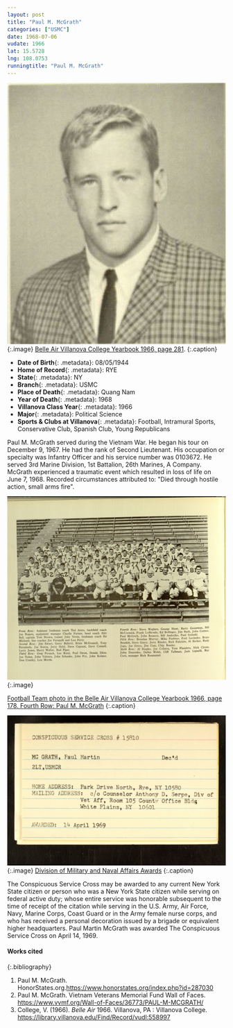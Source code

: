 ```yaml
---
layout: post
title: "Paul M. McGrath"
categories: ["USMC"]
date: 1968-07-06
vudate: 1966
lat: 15.5728
lng: 108.0753
runningtitle: "Paul M. McGrath"
---
```


![Paul M. McGrath](images/PaulM.McgrathBelleAir.jpg)
   {:.image}
[Belle Air Villanova College Yearbook 1966, page 281](https://library.villanova.edu/Find/Record/vudl:558997).
  {:.caption}

* **Date of Birth**{: .metadata}: 08/05/1944
* **Home of Record**{: .metadata}: RYE
* **State**{: .metadata}: NY
* **Branch**{: .metadata}: USMC
* **Place of Death**{: .metadata}: Quang Nam
* **Year of Death**{: .metadata}: 1968
* **Villanova Class Year**{: .metadata}: 1966
* **Major**{: .metadata}: Political Science
* **Sports & Clubs at Villanova**{: .metadata}: Football, Intramural Sports, Conservative Club, Spanish Club, Young Republicans

Paul M. McGrath served during the Vietnam War. He began his tour on December 9, 1967. He had the rank of Second Lieutenant. His occupation or specialty was Infantry Officer and his service number was 0103672. He served 3rd Marine Division, 1st Battalion, 26th Marines, A Company. McGrath experienced a traumatic event which resulted in loss of life on June 7, 1968. Recorded circumstances attributed to: "Died through hostile action, small arms fire".

![Football Team photo in the Belle Air Villanova College Yearbook 1966, page 178. Pictured in the Fourth Row is Paul McGrath](images/McGrathFootball.jpg)
   {:.image}

[Football Team photo in the Belle Air Villanova College Yearbook 1966, page 178. Fourth Row: Paul M. McGrath](https://library.villanova.edu/Find/Record/vudl:558997)
  {:.caption}

![Conspicuous Service Cross #15810 Notification of Paul McGrath's death](images/McGrathVietnam.jpg)
   {:.image}
[Division of Military and Naval Affairs Awards](https://dmna.ny.gov/awards/csc.html)
  {:.caption}

The Conspicuous Service Cross may be awarded to any current New York State citizen or person who was a New York State citizen while serving on federal active duty; whose entire service was honorable subsequent to the time of receipt of the citation while serving in the U.S. Army, Air Force, Navy, Marine Corps, Coast Guard or in the Army female nurse corps, and who has received a personal decoration issued by a brigade or equivalent higher headquarters. Paul Martin McGrath was awarded The Conspicuous Service Cross on April 14, 1969.

#### Works cited

{:.bibliography}
1. Paul M. McGrath. HonorStates.org.<https://www.honorstates.org/index.php?id=287030>
2. Paul M. McGrath. Vietnam Veterans Memorial Fund Wall of Faces. <https://www.vvmf.org/Wall-of-Faces/36773/PAUL-M-MCGRATH/>
3. College, V. (1966). _Belle Air_ 1966. Villanova, PA : Villanova College. <https://library.villanova.edu/Find/Record/vudl:558997>
